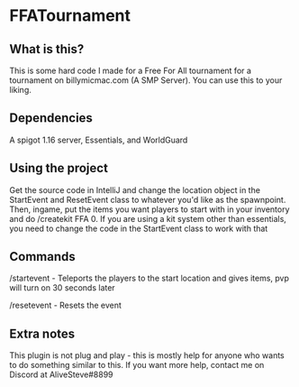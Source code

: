 # FFATournament


## What is this?
This is some hard code I made for a Free For All tournament for a tournament on billymicmac.com (A SMP Server). You can use this to your liking.

## Dependencies
A spigot 1.16 server, Essentials, and WorldGuard

## Using the project
Get the source code in IntelliJ and change the location object in the StartEvent and ResetEvent class to whatever you'd like as the spawnpoint. Then, ingame, put the items you want players to start with in your inventory and do /createkit FFA 0. If you are using a kit system other than essentials, you need to change the code in the StartEvent class to work with that

## Commands
/startevent - Teleports the players to the start location and gives items, pvp will turn on 30 seconds later

/resetevent - Resets the event

## Extra notes
This plugin is not plug and play - this is mostly help for anyone who wants to do something similar to this. If you want more help, contact me on Discord at AliveSteve#8899
